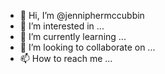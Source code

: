 - 👋 Hi, I’m @jenniphermccubbin
- 👀 I’m interested in ...
- 🌱 I’m currently learning ...
- 💞️ I’m looking to collaborate on ...
- 📫 How to reach me ...

<!---
jenniphermccubbin/jenniphermccubbin is a ✨ special ✨ repository because its `README.md` (this file) appears on your GitHub profile.
You can click the Preview link to take a look at your changes.
--->
